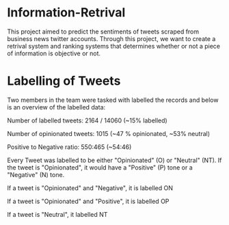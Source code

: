 # Information-Retrival

This project aimed to predict the sentiments of tweets scraped from business news twitter accounts. Through this project, we want to create a retrival system and ranking systems that determines whether or not a piece of information is objective or not. 


# Labelling of Tweets 
Two members in the team were tasked with labelled the records and below is an overview of the labelled data: 

  Number of labelled tweets: 2164 / 14060 (~15% labelled)

  Number of opinionated tweets: 1015 (~47 % opinionated, ~53% neutral)

  Positive to Negative ratio: 550:465 (~54:46)

Every Tweet was labelled to be either "Opinionated" (O) or "Neutral" (NT). If the tweet is "Opinionated", it would have a "Positive" (P) tone or a "Negative" (N) tone. 

If a tweet is "Opinionated" and "Negative", it is labelled ON

If a tweet is "Opinionated" and "Positive", it is labelled OP

If a tweet is "Neutral", it labelled NT

